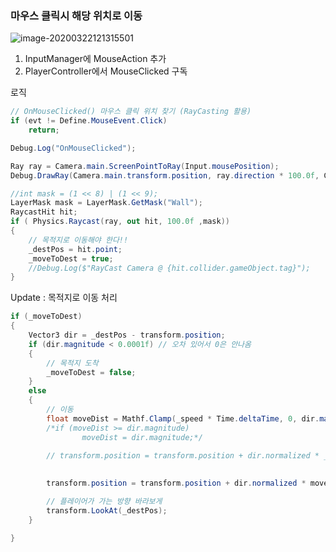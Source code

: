 ### 마우스 클릭시 해당 위치로 이동



![image-20200322121315501](D:\Study\StudyDocs\Develop-Know-How\Unity\image\image-20200322121315501.png)



1. InputManager에 MouseAction 추가
2. PlayerController에서 MouseClicked 구독



로직

``` cs
// OnMouseClicked() 마우스 클릭 위치 찾기 (RayCasting 활용)
if (evt != Define.MouseEvent.Click)
    return;

Debug.Log("OnMouseClicked");

Ray ray = Camera.main.ScreenPointToRay(Input.mousePosition);
Debug.DrawRay(Camera.main.transform.position, ray.direction * 100.0f, Color.red, 1.0f);

//int mask = (1 << 8) | (1 << 9);
LayerMask mask = LayerMask.GetMask("Wall");
RaycastHit hit;
if ( Physics.Raycast(ray, out hit, 100.0f ,mask))
{
    // 목적지로 이동해야 한다!!
    _destPos = hit.point;
    _moveToDest = true;
    //Debug.Log($"RayCast Camera @ {hit.collider.gameObject.tag}");
}
```



Update : 목적지로 이동 처리

```cs
if (_moveToDest)
{
    Vector3 dir = _destPos - transform.position;
    if (dir.magnitude < 0.0001f) // 오차 있어서 0은 안나옴
    {
        // 목적지 도착
        _moveToDest = false;
    }
    else
    {
        // 이동
        float moveDist = Mathf.Clamp(_speed * Time.deltaTime, 0, dir.magnitude);
        /*if (moveDist >= dir.magnitude)
                moveDist = dir.magnitude;*/

        // transform.position = transform.position + dir.normalized * _speed * Time.deltaTime; // 이렇게 하면... 목적지 넘어가는 현상있어서 부들부들 떨림
        
        
        transform.position = transform.position + dir.normalized * moveDist;

        // 플레이어가 가는 방향 바라보게
        transform.LookAt(_destPos);
    }

}
```

